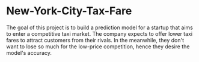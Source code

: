 # New-York-City-Tax-Fare

The goal of this project is to build a prediction model for a startup that aims to enter a competitive taxi market. The company expects to offer lower taxi fares to attract customers from their rivals. In the meanwhile, they don't want to lose so much for the low-price competition, hence they desire the model's accuracy.
